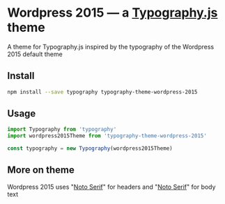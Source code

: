 # Wordpress 2015 — a <a href='https://github.com/kyleamathews/typography.js'>Typography.js</a> theme

A theme for Typography.js inspired by the typography of the Wordpress 2015 default theme

## Install
```bash
npm install --save typography typography-theme-wordpress-2015
```
## Usage
```javascript
import Typography from 'typography'
import wordpress2015Theme from 'typography-theme-wordpress-2015'

const typography = new Typography(wordpress2015Theme)
```
## More on theme

Wordpress 2015 uses "<a href='https://fonts.google.com/specimen/Noto+Serif'>Noto Serif</a>" for headers and "<a href='https://fonts.google.com/specimen/Noto+Serif'>Noto Serif</a>" for body text
